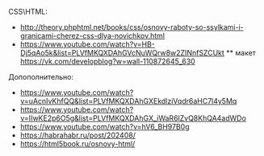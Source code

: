 СSS\HTML:
* http://theory.phphtml.net/books/css/osnovy-raboty-so-ssylkami-i-granicami-cherez-css-dlya-novichkov.html
* https://www.youtube.com/watch?v=HB-Dj5qAo5k&list=PLVfMKQXDAhGVcNuWQrw8w2ZINnfSZCUkt 
** макет https://vk.com/developblog?w=wall-110872645_630

Допополнительно:
* https://www.youtube.com/watch?v=uAcnIvKhfQQ&list=PLVfMKQXDAhGXEkdlziVqdr6aHC7l4y5Mq
* https://www.youtube.com/watch?v=IIwKE2p6O5g&list=PLVfMKQXDAhGX_iWaR6lZvQ8KhQA4adWDo 
* https://www.youtube.com/watch?v=hV6_BH97B0g
* https://habrahabr.ru/post/202408/
* https://html5book.ru/osnovy-html/
